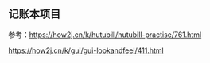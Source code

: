 ## 记账本项目

参考：https://how2j.cn/k/hutubill/hutubill-practise/761.html

https://how2j.cn/k/gui/gui-lookandfeel/411.html

